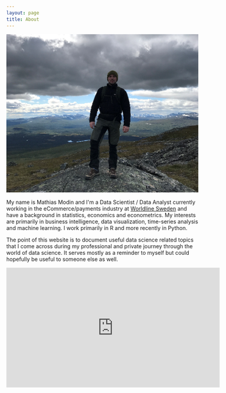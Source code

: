 ```yaml
---
layout: page
title: About
---
```


![me](https://raw.githubusercontent.com/mmodin/mmodin.github.io/master/img/me.png)

My name is Mathias Modin and I'm a Data Scientist / Data Analyst currently working in the eCommerce/payments industry at [Worldline Sweden](https://worldline.com/) and have a background in statistics, economics and econometrics. My interests are primarily in business intelligence, data visualization, time-series analysis and machine learning. I work primarily in R and more recently in Python.

The point of this website is to document useful data science related topics that I come across during my professional and private journey through the world of data science. It serves mostly as a reminder to myself but could hopefully be useful to someone else as well.


<iframe src="https://raw.githubusercontent.com/mmodin/whatsapp/master/graphs/DailyMessageCount.html"
		width="560"
		height="315"
		scrolling="no" seamless="seamless"
        frameBorder="0">
</iframe>
